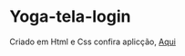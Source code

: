# Yoga-tela-login
 Criado em Html e Css confira aplicção, [Aqui](https://jonatasabreu.github.io/Yoga-tela-login/)
